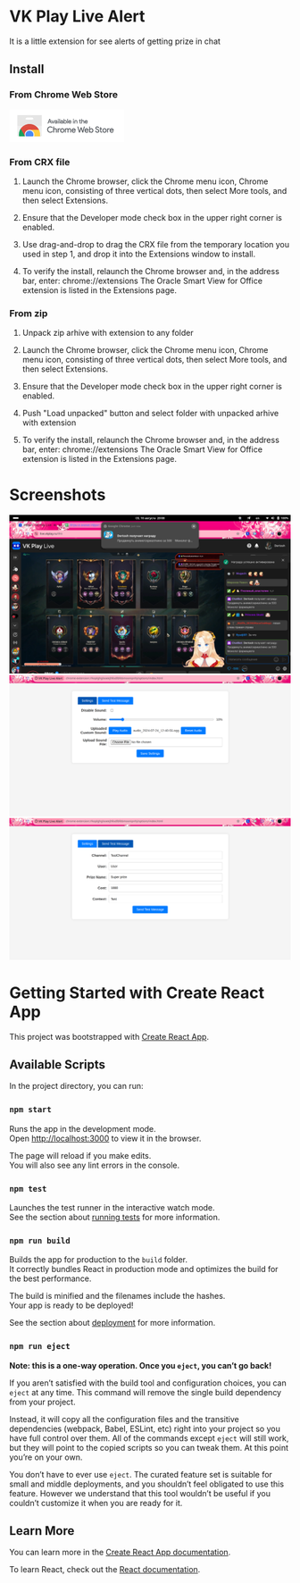 # VK Play Live Alert
It is a little extension for see alerts of getting prize in chat

## Install

### From Chrome Web Store

[![Chrome Web Store](images/206x58-chrome-web-043497a3d766e.png?raw=true "Chrome Web Store")](https://chromewebstore.google.com/detail/vk-play-live-alert/cbebkikhnkeoaafacdomeapekephoheh)

### From CRX file

1. Launch the Chrome browser, click the Chrome menu icon, Chrome menu icon, consisting of three vertical dots, then select More tools, and then select Extensions.

2. Ensure that the Developer mode check box in the upper right corner is enabled.

3. Use drag-and-drop to drag the CRX file from the temporary location you used in step 1, and drop it into the Extensions window to install.

4. To verify the install, relaunch the Chrome browser and, in the address bar, enter: chrome://extensions The Oracle Smart View for Office extension is listed in the Extensions page.

### From zip

1. Unpack zip arhive with extension to any folder

2. Launch the Chrome browser, click the Chrome menu icon, Chrome menu icon, consisting of three vertical dots, then select More tools, and then select Extensions.

3. Ensure that the Developer mode check box in the upper right corner is enabled.

4. Push "Load unpacked" button and select folder with unpacked arhive with extension

5. To verify the install, relaunch the Chrome browser and, in the address bar, enter: chrome://extensions The Oracle Smart View for Office extension is listed in the Extensions page.

# Screenshots

![](images/ifrit_example.png?raw=true "Example")
![](images/options-settings.png?raw=true "Options Settings")
![](images/options-testmessage.png?raw=true "Options TestMessage")


# Getting Started with Create React App

This project was bootstrapped with [Create React App](https://github.com/facebook/create-react-app).

## Available Scripts

In the project directory, you can run:

### `npm start`

Runs the app in the development mode.\
Open [http://localhost:3000](http://localhost:3000) to view it in the browser.

The page will reload if you make edits.\
You will also see any lint errors in the console.

### `npm test`

Launches the test runner in the interactive watch mode.\
See the section about [running tests](https://facebook.github.io/create-react-app/docs/running-tests) for more information.

### `npm run build`

Builds the app for production to the `build` folder.\
It correctly bundles React in production mode and optimizes the build for the best performance.

The build is minified and the filenames include the hashes.\
Your app is ready to be deployed!

See the section about [deployment](https://facebook.github.io/create-react-app/docs/deployment) for more information.

### `npm run eject`

**Note: this is a one-way operation. Once you `eject`, you can’t go back!**

If you aren’t satisfied with the build tool and configuration choices, you can `eject` at any time. This command will remove the single build dependency from your project.

Instead, it will copy all the configuration files and the transitive dependencies (webpack, Babel, ESLint, etc) right into your project so you have full control over them. All of the commands except `eject` will still work, but they will point to the copied scripts so you can tweak them. At this point you’re on your own.

You don’t have to ever use `eject`. The curated feature set is suitable for small and middle deployments, and you shouldn’t feel obligated to use this feature. However we understand that this tool wouldn’t be useful if you couldn’t customize it when you are ready for it.

## Learn More

You can learn more in the [Create React App documentation](https://facebook.github.io/create-react-app/docs/getting-started).

To learn React, check out the [React documentation](https://reactjs.org/).
